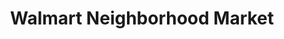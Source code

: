 ---
title: "Walmart Neighborhood Market"
url: /east-ridge/walmart-neighborhood-market/
shop: supermarket
---